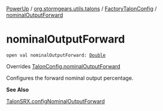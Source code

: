 [PowerUp](../../index.md) / [org.stormgears.utils.talons](../index.md) / [FactoryTalonConfig](index.md) / [nominalOutputForward](./nominal-output-forward.md)

# nominalOutputForward

`open val nominalOutputForward: `[`Double`](https://kotlinlang.org/api/latest/jvm/stdlib/kotlin/-double/index.html)

Overrides [TalonConfig.nominalOutputForward](../-talon-config/nominal-output-forward.md)

Configures the forward nominal output percentage.

**See Also**

[TalonSRX.configNominalOutputForward](#)

